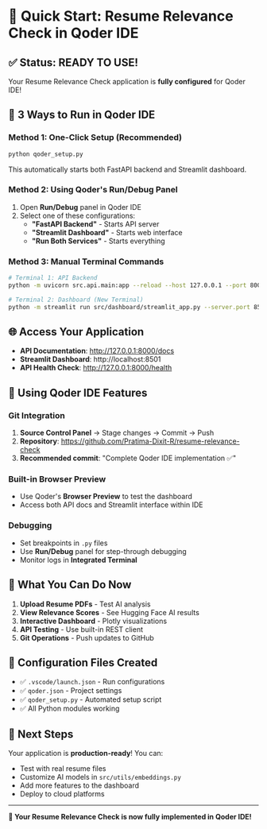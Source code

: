 # 🚀 Quick Start: Resume Relevance Check in Qoder IDE

## ✅ Status: READY TO USE!

Your Resume Relevance Check application is **fully configured** for Qoder IDE!

## 🎯 3 Ways to Run in Qoder IDE

### Method 1: One-Click Setup (Recommended)
```bash
python qoder_setup.py
```
This automatically starts both FastAPI backend and Streamlit dashboard.

### Method 2: Using Qoder's Run/Debug Panel
1. Open **Run/Debug** panel in Qoder IDE
2. Select one of these configurations:
   - **"FastAPI Backend"** - Starts API server
   - **"Streamlit Dashboard"** - Starts web interface  
   - **"Run Both Services"** - Starts everything

### Method 3: Manual Terminal Commands
```bash
# Terminal 1: API Backend
python -m uvicorn src.api.main:app --reload --host 127.0.0.1 --port 8000

# Terminal 2: Dashboard (New Terminal)
python -m streamlit run src/dashboard/streamlit_app.py --server.port 8501
```

## 🌐 Access Your Application

- **API Documentation**: http://127.0.0.1:8000/docs
- **Streamlit Dashboard**: http://localhost:8501
- **API Health Check**: http://127.0.0.1:8000/health

## 📱 Using Qoder IDE Features

### Git Integration
1. **Source Control Panel** → Stage changes → Commit → Push
2. **Repository**: https://github.com/Pratima-Dixit-R/resume-relevance-check
3. **Recommended commit**: "Complete Qoder IDE implementation ✅"

### Built-in Browser Preview
- Use Qoder's **Browser Preview** to test the dashboard
- Access both API docs and Streamlit interface within IDE

### Debugging
- Set breakpoints in `.py` files
- Use **Run/Debug** panel for step-through debugging
- Monitor logs in **Integrated Terminal**

## 🎉 What You Can Do Now

1. **Upload Resume PDFs** - Test AI analysis
2. **View Relevance Scores** - See Hugging Face AI results  
3. **Interactive Dashboard** - Plotly visualizations
4. **API Testing** - Use built-in REST client
5. **Git Operations** - Push updates to GitHub

## 🔧 Configuration Files Created

- ✅ `.vscode/launch.json` - Run configurations
- ✅ `qoder.json` - Project settings
- ✅ `qoder_setup.py` - Automated setup script
- ✅ All Python modules working

## 🚀 Next Steps

Your application is **production-ready**! You can:
- Test with real resume files
- Customize AI models in `src/utils/embeddings.py`
- Add more features to the dashboard
- Deploy to cloud platforms

---

**🎯 Your Resume Relevance Check is now fully implemented in Qoder IDE!**